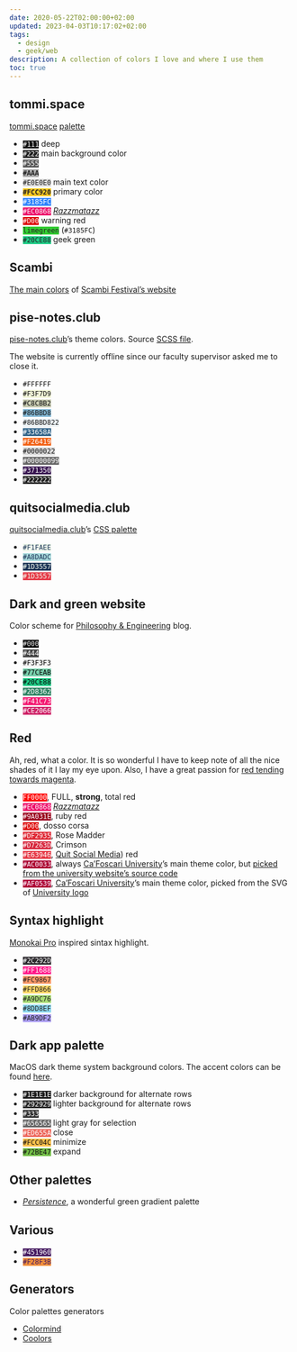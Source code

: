 ```yaml
---
date: 2020-05-22T02:00:00+02:00
updated: 2023-04-03T10:17:02+02:00
tags:
  - design
  - geek/web
description: A collection of colors I love and where I use them
toc: true
---
```

## tommi.space

[tommi.space](https://tommi.space 'Tommi 🤯') [palette](https://codeberg.org/tommi/tommi.space/src/branch/main/styles/root.scss#L37-L49 'tommi.space main colors in a CSS file')

<ul class='three'>
	<li><code style='background:#111;color:#FFF'>#111</code> deep</li>
	<li><code style='background:#222;color:#FFF'>#222</code> main background color</li>
	<li><code style='background:#555;color:#FFF'>#555</code></li>
	<li><code style='background:#AAA;color:#000'>#AAA</code></li>
	<li><code style='background:#E0E0E0;color:#222'>#E0E0E0</code> main text color</li>
	<li><strong><code style='background:#FCC920;color:#222'>#FCC920</code></strong> primary color</li>
	<li><code style='background:#3185FC;color:#FFF'>#3185FC</code></li>
	<li><code style='background:#EC0868;color:#FFF'>#EC0868</code> <cite><a href='https://en.wikipedia.org/wiki/Razzmatazz_(song)' target='_blank' title='Razzmatazz on Wikipedia'>Razzmatazz</a></cite></li>
	<li><code style='background:#D00;color:#FFF'>#D00</code> warning red</li>
	<li><code style='background:#32CD32;color:#222'>limegreen</code> (<code>#3185FC</code>)</li>
	<li><code style='background:#20CE88;color:#222'>#20CE88</code> geek green</li>
</ul>

## Scambi

[The main colors](https://manuale.scambi.org/en/design/color-palette/ 'Scambi Festival’s color palette') of [Scambi Festival’s website](https://scambi.org/en/ 'Scambi Festival')

## pise-notes.club

[pise-notes.club](https://web.archive.org/web/20210521084059/https://pise-notes.club/ 'PISE Notes (Archived version)')’s theme colors. Source [SCSS file](https://github.com/xplosionmind/PISE-notes/blob/e53b09b7eb391ac17f1c3a97a005a19412c3d397/style.scss#L13 'PISE Notes SCSS color variables').

<div class='yellow box'>
The website is currently offline since our faculty supervisor asked me to close it.
</div>

<ul class='three'>
	<li><code style='background:#FFF;color:#111'>#FFFFFF</code></li>
	<li><code style='background:#F3F7D9;color:#111'>#F3F7D9</code></li>
	<li><code style='background:#C8CBB2;color:#111'>#C8CBB2</code></li>
	<li><code style='background:#86BBD8;color:#111'>#86BBD8</code></li>
	<li><code style='background:#86BBD822'>#86BBD822</code></li>
	<li><code style='background:#33658A;color:#FFF'>#33658A</code></li>
	<li><code style='background:#F26419;color:#FFF'>#F26419</code></li>
	<li><code style='background:#0002;'>#0000022</code></li>
	<li><code style='background:#0009;color:#FFF'>#00000099</code></li>
	<li><code style='background:#371350;color:#FFF'>#371350</code></li>
	<li><code style='background:#222;color:#FFF'>#222222</code></li>
</ul>

## quitsocialmedia.club

[quitsocialmedia.club](https://quitsocialmedia.club 'Quit Social Media')’s [CSS palette](https://codeberg.org/tommi/quitsocialmedia.club/src/branch/main/styles/parts/_root.scss#L4-L15 'quitsocialmedia.club’s CSS')

<ul class='two'>
	<li><code style='background:#F1FAEE;color:#1D3557'>#F1FAEE</code></li>
	<li><code style='background:#A8DADC;color:#1D3557'>#A8DADC</code></li>
	<li><code style='background:#1D3557;color:#F1FAEE'>#1D3557</code></li>
	<li><code style='background:#E63946;color:#F1FAEE'>#1D3557</code></li>
</ul>

## Dark and green website

Color scheme for [Philosophy &amp; Engineering](/filinge/ 'Philosophy section of the blog') blog.

<ul class='three'>
	<li><code style='background:#000;color:#EEE'>#000</code></li>
	<li><code style='background:#444;color:#FFF'>#444</code></li>
	<li><code style='background:#F3F3F3;color:#000'>#F3F3F3</code></li>
	<li><code style='background:#77CEAB;color:#000'>#77CEAB</code></li>
	<li><code style='background:#20CE88;color:#000'>#20CE88</code></li>
	<li><code style='background:#2D8362;color:#FFF'>#2D8362</code></li>
	<li><code style='background:#F41C73;color:#FFF'>#F41C73</code></li>
	<li><code style='background:#CE2066;color:#FFF'>#CE2066</code></li>
</ul>

## Red

Ah, red, what a color. It is so wonderful I have to keep note of all the nice shades of it I lay my eye upon. Also, I have a great passion for <u>red tending towards magenta</u>.

<ul class='two'>
	<li><code style='background:#FF0000;color:#FFF'>FF0000</code>, FULL, <strong>strong</strong>, total red</li>
	<li><code style='background:#EC0868;color:#FFF'>#EC0868</code> <cite><a href='https://en.wikipedia.org/wiki/Razzmatazz_(song)' target='_blank' title='Razzmatazz on Wikipedia'>Razzmatazz</a></cite></li>
	<li><code style='background:#9A031E;color:#FFF'>#9A031E</code>, ruby red</li>
	<li><code style='background:#D00;color:#FFF'>#D00</code>, dosso corsa</li>
	<li><code style='background:#DF2935;color:#FFF'>#DF2935</code>, Rose Madder</li>
	<li><code style='background:#D7263D;color:#FFF'>#D7263D</code>, Crimson</li>
	<li><code style='background:#E63946;color:#FFF'>#E63946</code>, <a href='#quitsocialmediaclub' title='quitsocialmedia.club palette'>Quit Social Media</a>) red</li>
	<li><code style='background:#AC0033;color:#FFF'>#AC0033</code>, always <a href='https://unive.it' target='_blank' title='Ca’Foscari University'>Ca’Foscari University</a>’s main theme color, but <a href='view-source:https://www.unive.it/#line32' target='_blank' title='Link to Ca’Foscari website source code'>picked from the university website’s source code</a></li>
	<li><code style='background:#AF0539;color:#FFF'>#AF0539</code>, <a href='https://unive.it' target='_blank' title='Ca’Foscari University'>Ca’Foscari University</a>’s main theme color, picked from the SVG of <a href="https://en.wikipedia.org/wiki/Ca'_Foscari_University_of_Venice#/media/File:Logo_Università_Ca'_Foscari_Venezia.svg" title="Logo dell’Università Ca’ Foscari di Venezia">University logo</a></li>
</ul>

## Syntax highlight

[Monokai Pro](https://monokai.pro 'Monokai Pro') inspired sintax highlight.

<ul class='three'>
	<li><code style='background:#2C292D;color:#FFF'>#2C292D</code></li>
	<li><code style='background:#FF1688;color:#FFF'>#FF1688</code></li>
	<li><code style='background:#FC9867;color:#222'>#FC9867</code></li>
	<li><code style='background:#FFD866;color:#222'>#FFD866</code></li>
	<li><code style='background:#A9DC76;color:#222'>#A9DC76</code></li>
	<li><code style='background:#8DD8EF;color:#222'>#8DD8EF</code></li>
	<li><code style='background:#AB9DF2;color:#222'>#AB9DF2</code></li>
</ul>

## Dark app palette

MacOS dark theme system background colors. The accent colors can be found [here](https://developer.apple.com/design/human-interface-guidelines/macos/visual-design/color/).

<ul class='two'>
	<li><code style='background:#1E1E1E;color:#FFF'>#1E1E1E</code> darker background for alternate rows</li>
	<li><code style='background:#292929;color:#FFF'>#292929</code> lighter background for alternate rows</li>
	<li><code style='background:#333;color:#FFF'>#333</code></li>
	<li><code style='background:#656565;color:#FFF'>#656565</code> light gray for selection</li>
	<li><code style='background:#ED655A;color:#FFF'>#ED655A</code> close</li>
	<li><code style='background:#FCC04C;color:#111'>#FCC04C</code> minimize </li>
	<li><code style='background:#72BE47;color:#111'>#72BE47</code> expand</li>
</ul>

## Other palettes

- [<cite>Persistence</cite>](https://www.color-hex.com/color-palette/89620 'Persistence color palette'), a wonderful green gradient palette

## Various

<ul>
	<li><code style='background:#451960;color:#FFF'>#451960</code></li>
	<li><code style='background:#F28F3B;color:#451960'>#F28F3B</code></li>
</ul>

## Generators

Color palettes generators

- [Colormind](http://colormind.io 'Colormind')
- [Coolors](https://coolors.co 'Coolors')
